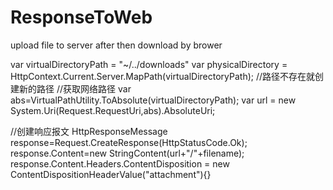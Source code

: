 # ResponseToWeb
upload file to server  after then download by brower


var virtualDirectoryPath = "~/../downloads"
var physicalDirectory = HttpContext.Current.Server.MapPath(virtualDirectoryPath);
//路径不存在就创建新的路径
//获取网络路径
var abs=VirtualPathUtility.ToAbsolute(virtualDirectoryPath);
var url = new System.Uri(Request.RequestUri,abs).AbsoluteUri;

//创建响应报文
HttpResponseMessage response=Request.CreateResponse(HttpStatusCode.Ok);
response.Content=new StringContent(url+"/"+filename);
response.Content.Headers.ContentDisposition = new ContentDispositionHeaderValue("attachment"){}

